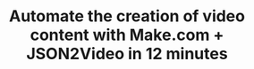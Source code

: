 ---
title: "Automate the creation of video content with Make.com + JSON2Video in 12 minutes"
description: "Transcript for a video on the COMMAND YouTube channel"
url: "https://youtu.be/FnS8qi6YYiw"
publish_date: "4-16-2025"
---